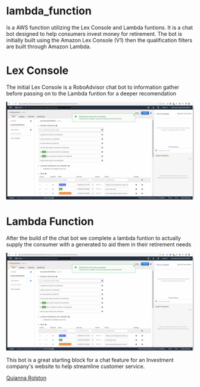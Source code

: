 # lambda_function

Is a AWS function utilizing the Lex Console and Lambda funtions. It is a chat bot designed to help consumers invest money for retirement. The bot is initially built using the Amazon Lex Console (V1) then the qualification filters are built through Amazon Lambda. 


# Lex Console

The initial Lex Console is a RoboAdvisor chat bot to information gather before passing on to the Lambda funtion for a deeper recomendation 

![video displaying sample chat bot](/testchatbot.gif)

# Lambda Function

After the build of the chat bot we complete a lambda funtion to actually supply the consumer with a generated to aid them in their retirement needs

![video displaying sample chat bot](/testchatbot_withlambda.gif)


This bot is a great starting block for a chat feature for an Investment company's website to help streamline customer service.


[Quianna Rolston](https://www.linkedin.com/in/quianna-rolston/)